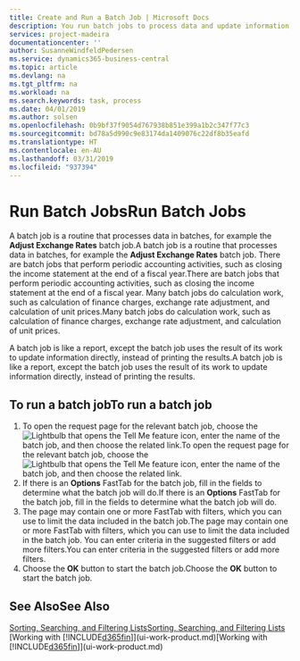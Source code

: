 ```yaml
---
title: Create and Run a Batch Job | Microsoft Docs
description: You run batch jobs to process data and update information, for example, to do periodic accounting activities, or to do calculations.
services: project-madeira
documentationcenter: ''
author: SusanneWindfeldPedersen
ms.service: dynamics365-business-central
ms.topic: article
ms.devlang: na
ms.tgt_pltfrm: na
ms.workload: na
ms.search.keywords: task, process
ms.date: 04/01/2019
ms.author: solsen
ms.openlocfilehash: 0b9bf37f9054d767938b851e399a1b2c347f77c3
ms.sourcegitcommit: bd78a5d990c9e83174da1409076c22df8b35eafd
ms.translationtype: HT
ms.contentlocale: en-AU
ms.lasthandoff: 03/31/2019
ms.locfileid: "937394"
---
```

# <a name="run-batch-jobs"></a><span data-ttu-id="b9265-103">Run Batch Jobs</span><span class="sxs-lookup"><span data-stu-id="b9265-103">Run Batch Jobs</span></span>
<span data-ttu-id="b9265-104">A batch job is a routine that processes data in batches, for example the **Adjust Exchange Rates** batch job.</span><span class="sxs-lookup"><span data-stu-id="b9265-104">A batch job is a routine that processes data in batches, for example the **Adjust Exchange Rates** batch job.</span></span> <span data-ttu-id="b9265-105">There are batch jobs that perform periodic accounting activities, such as closing the income statement at the end of a fiscal year.</span><span class="sxs-lookup"><span data-stu-id="b9265-105">There are batch jobs that perform periodic accounting activities, such as closing the income statement at the end of a fiscal year.</span></span> <span data-ttu-id="b9265-106">Many batch jobs do calculation work, such as calculation of finance charges, exchange rate adjustment, and calculation of unit prices.</span><span class="sxs-lookup"><span data-stu-id="b9265-106">Many batch jobs do calculation work, such as calculation of finance charges, exchange rate adjustment, and calculation of unit prices.</span></span>

<span data-ttu-id="b9265-107">A batch job is like a report, except the batch job uses the result of its work to update information directly, instead of printing the results.</span><span class="sxs-lookup"><span data-stu-id="b9265-107">A batch job is like a report, except the batch job uses the result of its work to update information directly, instead of printing the results.</span></span>

## <a name="to-run-a-batch-job"></a><span data-ttu-id="b9265-108">To run a batch job</span><span class="sxs-lookup"><span data-stu-id="b9265-108">To run a batch job</span></span>
1. <span data-ttu-id="b9265-109">To open the request page for the relevant batch job, choose the ![Lightbulb that opens the Tell Me feature](media/ui-search/search_small.png "Tell me what you want to do") icon, enter the name of the batch job, and then choose the related link.</span><span class="sxs-lookup"><span data-stu-id="b9265-109">To open the request page for the relevant batch job, choose the ![Lightbulb that opens the Tell Me feature](media/ui-search/search_small.png "Tell me what you want to do") icon, enter the name of the batch job, and then choose the related link.</span></span>
2. <span data-ttu-id="b9265-110">If there is an **Options** FastTab for the batch job, fill in the fields to determine what the batch job will do.</span><span class="sxs-lookup"><span data-stu-id="b9265-110">If there is an **Options** FastTab for the batch job, fill in the fields to determine what the batch job will do.</span></span>
3. <span data-ttu-id="b9265-111">The page may contain one or more FastTab with filters, which you can use to limit the data included in the batch job.</span><span class="sxs-lookup"><span data-stu-id="b9265-111">The page may contain one or more FastTab with filters, which you can use to limit the data included in the batch job.</span></span> <span data-ttu-id="b9265-112">You can enter criteria in the suggested filters or add more filters.</span><span class="sxs-lookup"><span data-stu-id="b9265-112">You can enter criteria in the suggested filters or add more filters.</span></span>
4. <span data-ttu-id="b9265-113">Choose the **OK** button to start the batch job.</span><span class="sxs-lookup"><span data-stu-id="b9265-113">Choose the **OK** button to start the batch job.</span></span>

## <a name="see-also"></a><span data-ttu-id="b9265-114">See Also</span><span class="sxs-lookup"><span data-stu-id="b9265-114">See Also</span></span>
[<span data-ttu-id="b9265-115">Sorting, Searching, and Filtering Lists</span><span class="sxs-lookup"><span data-stu-id="b9265-115">Sorting, Searching, and Filtering Lists</span></span>](ui-enter-criteria-filters.md)  
<span data-ttu-id="b9265-116">[Working with [!INCLUDE[d365fin](includes/d365fin_md.md)]](ui-work-product.md)</span><span class="sxs-lookup"><span data-stu-id="b9265-116">[Working with [!INCLUDE[d365fin](includes/d365fin_md.md)]](ui-work-product.md)</span></span>
